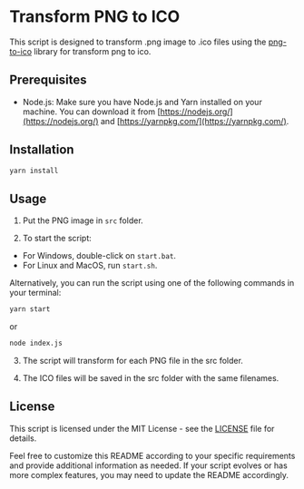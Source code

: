 # Transform PNG to ICO

This script is designed to transform .png image to .ico files using the [png-to-ico](https://www.npmjs.com/package/png-to-ico) library for transform png to ico.

## Prerequisites

- Node.js: Make sure you have Node.js and Yarn installed on your machine. You can download it from [https://nodejs.org/](https://nodejs.org/) and [https://yarnpkg.com/](https://yarnpkg.com/).

## Installation

``` bash
yarn install
```

## Usage

1. Put the PNG image in `src` folder.

2. To start the script:

  - For Windows, double-click on `start.bat`.
  - For Linux and MacOS, run `start.sh`.

  Alternatively, you can run the script using one of the following commands in your terminal:

``` bash
yarn start
```

or

``` bash
node index.js
```

3. The script will transform for each PNG file in the src folder.

4. The ICO files will be saved in the src folder with the same filenames.

## License
This script is licensed under the MIT License - see the [LICENSE](LICENSE) file for details.

Feel free to customize this README according to your specific requirements and provide additional information as needed. If your script evolves or has more complex features, you may need to update the README accordingly.
